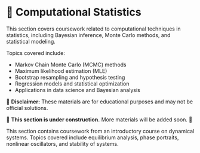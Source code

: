 # 📌 Computational Statistics  
This section covers coursework related to computational techniques in statistics, including Bayesian inference, Monte Carlo methods, and statistical modeling.  

Topics covered include:  
- Markov Chain Monte Carlo (MCMC) methods  
- Maximum likelihood estimation (MLE)  
- Bootstrap resampling and hypothesis testing  
- Regression models and statistical optimization  
- Applications in data science and Bayesian analysis  


📌 **Disclaimer:** These materials are for educational purposes and may not be official solutions.  



🚧 **This section is under construction.** More materials will be added soon. 🚧  

This section contains coursework from an introductory course on dynamical systems. Topics covered include equilibrium analysis, phase portraits, nonlinear oscillators, and stability of systems.  
